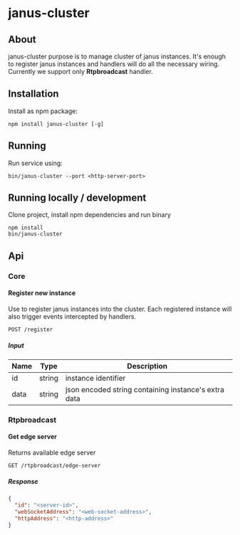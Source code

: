 janus-cluster
========

## About
janus-cluster purpose is to manage cluster of janus instances. It's enough to register janus instances and handlers will do all the necessary wiring. Currently we support only **Rtpbroadcast** handler.

## Installation
Install as npm package:
```
npm install janus-cluster [-g]
```

## Running
Run service using:
```
bin/janus-cluster --port <http-server-port>
```

## Running locally / development
Clone project, install npm dependencies and run binary
```
npm install
bin/janus-cluster
```


## Api

### Core

#### Register new instance
Use to register janus instances into the cluster. Each registered instance will also trigger events intercepted by handlers.
```
POST /register
```
##### Input
| Name | Type   | Description |
|------|--------|-------------|
| id   | string | instance identifier |
| data | string | json encoded string containing instance's extra data |


### Rtpbroadcast

#### Get edge server
Returns available edge server
```
GET /rtpbroadcast/edge-server
```
##### Response
```json
{
  "id": "<server-id>",
  "webSocketAddress": "<web-socket-address>",
  "httpAddress": "<http-address>"
}
```










